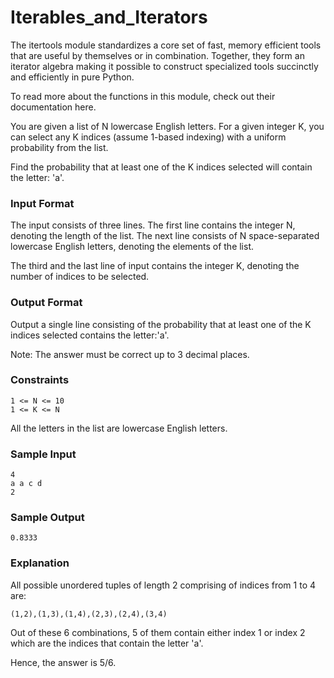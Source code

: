 # Iterables_and_Iterators

The itertools module standardizes a core set of fast, memory efficient tools that are useful by themselves or in combination. Together, they form an iterator algebra making it possible to construct specialized tools succinctly and efficiently in pure Python.

To read more about the functions in this module, check out their documentation here.

You are given a list of N lowercase English letters. For a given integer K, you can select any K indices (assume 1-based indexing) with a uniform probability from the list.

Find the probability that at least one of the K indices selected will contain the letter: 'a'.

### Input Format

The input consists of three lines. The first line contains the integer N, denoting the length of the list. The next line consists of N space-separated lowercase English letters, denoting the elements of the list.

The third and the last line of input contains the integer K, denoting the number of indices to be selected.

### Output Format

Output a single line consisting of the probability that at least one of the K indices selected contains the letter:'a'.

Note: The answer must be correct up to 3 decimal places.

### Constraints
```
1 <= N <= 10
1 <= K <= N
```
All the letters in the list are lowercase English letters.

### Sample Input
```
4 
a a c d
2
```

### Sample Output
```
0.8333
```

### Explanation

All possible unordered tuples of length 2 comprising of indices from 1 to 4 are:
```
(1,2),(1,3),(1,4),(2,3),(2,4),(3,4)
```

Out of these 6 combinations, 5 of them contain either index 1 or index 2 which are the indices that contain the letter 'a'. 

Hence, the answer is 5/6.